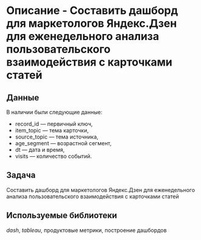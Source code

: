 # Описание - Составить дашборд для маркетологов Яндекс.Дзен для еженедельного анализа пользовательского взаимодействия с карточками статей

## Данные

В наличии были следующие данные:
- record_id — первичный ключ,
- item_topic — тема карточки,
- source_topic — тема источника,
- age_segment — возрастной сегмент,
- dt — дата и время,
- visits — количество событий.

## Задача

Составить дашборд для маркетологов Яндекс.Дзен для еженедельного анализа пользовательского взаимодействия с карточками статей

## Используемые библиотеки
*dash*, *tableau*, продуктовые метрики, построение дашбордов